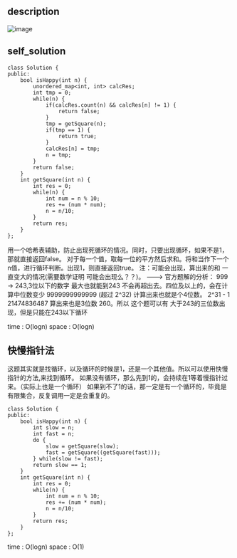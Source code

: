 ## description
![image](https://github.com/ethan686/leetcode/assets/73508499/9405c0b9-be34-4d98-b6b9-59e2dbb4be95)
## self_solution
```
class Solution {
public:
    bool isHappy(int n) {
        unordered_map<int, int> calcRes;
        int tmp = 0;
        while(n) {
            if(calcRes.count(n) && calcRes[n] != 1) {
                return false;
            }
            tmp = getSquare(n);
            if(tmp == 1) {
                return true;
            }
            calcRes[n] = tmp;
            n = tmp;
        }
        return false;
    }
    int getSquare(int n) {
        int res = 0;
        while(n) {
            int num = n % 10;
            res += (num * num);
            n = n/10;
        }
        return res;
    }
};
```
用一个哈希表辅助，防止出现死循环的情况。同时，只要出现循环，如果不是1，那就直接返回false。
对于每一个值，取每一位的平方然后求和。将和当作下一个n值，进行循环判断。出现1，则直接返回true。
注：可能会出现，算出来的和 一直变大的情况(需要数学证明 可能会出现么？？)。
---> 官方题解的分析：
999 -> 243,3位以下的数字 最大也就能到243 不会再超出去。四位及以上的，会在计算中位数变少
9999999999999 (超过 2^32) 计算出来也就是个4位数。
2^31 - 1  21474836487  算出来也是3位数 260。所以 这个题可以有 大于243的三位数出现，但是只能在243以下循环

time : O(logn)
space : O(logn)

## 快慢指针法
这题其实就是找循环，以及循环的时候是1，还是一个其他值。所以可以使用快慢指针的方法,来找到循环。
如果没有循环，那么先到1的，会持续在1等着慢指针过来。（实际上也是一个循环）
如果到不了1的话，那一定是有一个循环的，毕竟是有限集合，反复调用一定是会重复的。
```
class Solution {
public:
    bool isHappy(int n) {
        int slow = n;
        int fast = n;
        do {
            slow = getSquare(slow);
            fast = getSquare((getSquare(fast)));
        } while(slow != fast);
        return slow == 1;
    }
    int getSquare(int n) {
        int res = 0;
        while(n) {
            int num = n % 10;
            res += (num * num);
            n = n/10;
        }
        return res;
    }
};
```
time : O(logn)
space : O(1)
